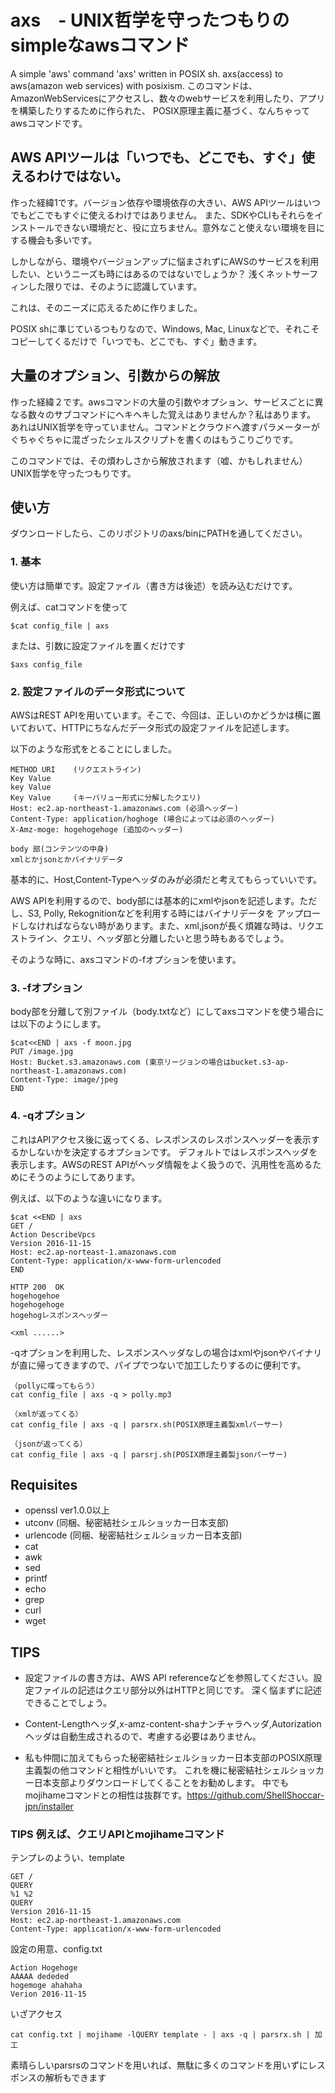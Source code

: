 # axs　- UNIX哲学を守ったつもりのsimpleなawsコマンド
A simple 'aws' command 'axs' written in POSIX sh. axs(access) to aws(amazon web services) with posixism.
このコマンドは、AmazonWebServicesにアクセスし、数々のwebサービスを利用したり、アプリを構築したりするために作られた、
POSIX原理主義に基づく、なんちゃってawsコマンドです。

## AWS APIツールは「いつでも、どこでも、すぐ」使えるわけではない。
作った経緯1です。バージョン依存や環境依存の大きい、AWS APIツールはいつでもどこでもすぐに使えるわけではありません。
また、SDKやCLIもそれらをインストールできない環境だと、役に立ちません。意外なこと使えない環境を目にする機会も多いです。

しかしながら、環境やバージョンアップに悩まされずにAWSのサービスを利用したい、というニーズも時にはあるのではないでしょうか？
浅くネットサーフィンした限りでは、そのように認識しています。

これは、そのニーズに応えるために作りました。

POSIX shに準じているつもりなので、Windows, Mac, Linuxなどで、それこそコピーしてくるだけで「いつでも、どこでも、すぐ」動きます。

## 大量のオプション、引数からの解放
作った経緯２です。awsコマンドの大量の引数やオプション、サービスごとに異なる数々のサブコマンドにヘキヘキした覚えはありませんか？私はあります。
あれはUNIX哲学を守っていません。コマンドとクラウドへ渡すパラメーターがぐちゃぐちゃに混ざったシェルスクリプトを書くのはもうこりごりです。

このコマンドでは、その煩わしさから解放されます（嘘、かもしれません）UNIX哲学を守ったつもりです。

## 使い方
ダウンロードしたら、このリポジトリのaxs/binにPATHを通してください。
### 1. 基本
使い方は簡単です。設定ファイル（書き方は後述）を読み込むだけです。

例えば、catコマンドを使って
```
$cat config_file | axs
```
または、引数に設定ファイルを置くだけです
```
$axs config_file
```

### 2. 設定ファイルのデータ形式について
AWSはREST APIを用いています。そこで、今回は、正しいのかどうかは横に置いておいて、HTTPにちなんだデータ形式の設定ファイルを記述します。

以下のような形式をとることにしました。
```
METHOD URI    (リクエストライン)
Key Value
key Value
Key Value     (キーバリュー形式に分解したクエリ)
Host: ec2.ap-northeast-1.amazonaws.com (必須ヘッダー)
Content-Type: application/hoghoge (場合によっては必須のヘッダー)
X-Amz-moge: hogehogehoge (追加のヘッダー)

body 部(コンテンツの中身)
xmlとかjsonとかバイナリデータ
```
基本的に、Host,Content-Typeヘッダのみが必須だと考えてもらっていいです。


AWS APIを利用するので、body部には基本的にxmlやjsonを記述します。ただし、S3, Polly, Rekognitionなどを利用する時にはバイナリデータを
アップロードしなければならない時があります。また、xml,jsonが長く煩雑な時は、リクエストライン、クエリ、ヘッダ部と分離したいと思う時もあるでしょう。

そのような時に、axsコマンドの-fオプションを使います。
### 3. -fオプション
body部を分離して別ファイル（body.txtなど）にしてaxsコマンドを使う場合には以下のようにします。
```
$cat<<END | axs -f moon.jpg
PUT /image.jpg
Host: Bucket.s3.amazonaws.com (東京リージョンの場合はbucket.s3-ap-northeast-1.amazonaws.com)
Content-Type: image/jpeg
END
```

### 4. -qオプション
これはAPIアクセス後に返ってくる、レスポンスのレスポンスヘッダーを表示するかしないかを決定するオプションです。
デフォルトではレスポンスヘッダを表示します。AWSのREST APIがヘッダ情報をよく扱うので、汎用性を高めるためにそうのようにしてあります。

例えば、以下のような違いになります。
```
$cat <<END | axs 
GET /
Action DescribeVpcs
Version 2016-11-15
Host: ec2.ap-norteast-1.amazonaws.com
Content-Type: application/x-www-form-urlencoded
END

HTTP 200  OK
hogehogehoe
hogehogehoge
hogehogレスポンスヘッダー

<xml ......>
```
-qオプションを利用した、レスポンスヘッダなしの場合はxmlやjsonやバイナリが直に帰ってきますので、パイプでつないで加工したりするのに便利です。
```
（pollyに喋ってもらう）
cat config_file | axs -q > polly.mp3

（xmlが返ってくる）
cat config_file | axs -q | parsrx.sh(POSIX原理主義製xmlパーサー)

（jsonが返ってくる）
cat config_file | axs -q | parsrj.sh(POSIX原理主義製jsonパーサー)
```

## Requisites
- openssl ver1.0.0以上
- utconv (同梱、秘密結社シェルショッカー日本支部)
- urlencode (同梱、秘密結社シェルショッカー日本支部)
- cat
- awk
- sed
- printf
- echo
- grep
- curl
- wget

## TIPS
- 設定ファイルの書き方は、AWS API referenceなどを参照してください。設定ファイルの記述はクエリ部分以外はHTTPと同じです。
深く悩まずに記述できることでしょう。

- Content-Lengthヘッダ,x-amz-content-shaナンチャラヘッダ,Autorizationヘッダは自動生成されるので、考慮する必要はありません。

- 私も仲間に加えてもらった秘密結社シェルショッカー日本支部のPOSIX原理主義製の他コマンドと相性がいいです。
これを機に秘密結社シェルショッカー日本支部よりダウンロードしてくることをお勧めします。
中でもmojihameコマンドとの相性は抜群です。https://github.com/ShellShoccar-jpn/installer

### TIPS 例えば、クエリAPIとmojihameコマンド
テンプレのようい、template
```
GET /
QUERY
%1 %2
QUERY
Version 2016-11-15
Host: ec2.ap-northeast-1.amazonaws.com
Content-Type: application/x-www-form-urlencoded
```

設定の用意、config.txt
```
Action Hogehoge
AAAAA dededed
hogemoge ahahaha
Verion 2016-11-15
```

いざアクセス
```
cat config.txt | mojihame -lQUERY template - | axs -q | parsrx.sh | 加工
```


素晴らしいparsrsのコマンドを用いれば、無駄に多くのコマンドを用いずにレスポンスの解析もできます
